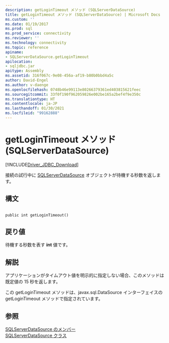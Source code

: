 ```yaml
---
description: getLoginTimeout メソッド (SQLServerDataSource)
title: getLoginTimeout メソッド (SQLServerDataSource) | Microsoft Docs
ms.custom: ''
ms.date: 01/19/2017
ms.prod: sql
ms.prod_service: connectivity
ms.reviewer: ''
ms.technology: connectivity
ms.topic: reference
apiname:
- SQLServerDataSource.getLoginTimeout
apilocation:
- sqljdbc.jar
apitype: Assembly
ms.assetid: 316f067c-9e08-456a-af19-b80b0bbd4a5c
author: David-Engel
ms.author: v-daenge
ms.openlocfilehash: 0748b46e99113e80266379361ed403815621feec
ms.sourcegitcommit: 33f0f190f962059826e002be165a2bef4f9e350c
ms.translationtype: HT
ms.contentlocale: ja-JP
ms.lasthandoff: 01/30/2021
ms.locfileid: "99162888"
---
```

# <a name="getlogintimeout-method-sqlserverdatasource"></a>getLoginTimeout メソッド (SQLServerDataSource)
[!INCLUDE[Driver_JDBC_Download](../../../includes/driver_jdbc_download.md)]

  接続の試行中に [SQLServerDataSource](../../../connect/jdbc/reference/sqlserverdatasource-class.md) オブジェクトが待機する秒数を返します。  
  
## <a name="syntax"></a>構文  
  
```  
  
public int getLoginTimeout()  
```  
  
## <a name="return-value"></a>戻り値  
 待機する秒数を表す **int** 値です。  
  
## <a name="remarks"></a>解説  
 アプリケーションがタイムアウト値を明示的に指定しない場合、このメソッドは既定値の 15 秒を返します。  
  
 この getLoginTimeout メソッドは、javax.sql.DataSource インターフェイスの getLoginTimeout メソッドで指定されています。  
  
## <a name="see-also"></a>参照  
 [SQLServerDataSource のメンバー](../../../connect/jdbc/reference/sqlserverdatasource-members.md)   
 [SQLServerDataSource クラス](../../../connect/jdbc/reference/sqlserverdatasource-class.md)  
  
  
